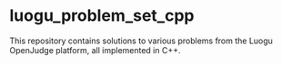 # luogu_problem_set_cpp
This repository contains solutions to various problems from the Luogu OpenJudge platform, all implemented in C++. 
